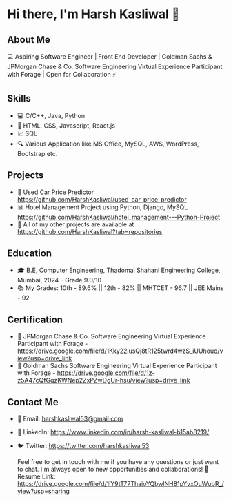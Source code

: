 #                                                                                    Hi there, I'm Harsh Kasliwal 👋

## About Me

💻 Aspiring Software Engineer | Front End Developer | Goldman Sachs & JPMorgan Chase & Co. Software Engineering Virtual Experience Participant with Forage | Open for Collaboration ⚡️

## Skills

- 💻 C/C++, Java, Python 
- 💼 HTML, CSS, Javascript, React.js
- 📈 SQL
- 🔍 Various Application like MS Office, MySQL, AWS, WordPress, Bootstrap etc.

## Projects

- 🚀 Used Car Price Predictor https://github.com/HarshKasliwal/used_car_price_predictor
- 📊 Hotel Management Project using Python, Django, MySQL https://github.com/HarshKasliwal/hotel_management---Python-Project
- 🧐 All of my other projects are available at https://github.com/HarshKasliwal?tab=repositories

## Education

- 🎓 B.E, Computer Engineering, Thadomal Shahani Engineering College, Mumbai, 2024 - Grade 9.0/10
- 📚 My Grades: 10th - 89.6% || 12th - 82% || MHTCET - 96.7 || JEE Mains - 92 

  
## Certification

- 🏅 JPMorgan Chase & Co. Software Engineering Virtual Experience Participant with Forage - https://drive.google.com/file/d/1Kky22iusQj8tR125twrd4wzS_iUUhouq/view?usp=drive_link
- 🏅 Goldman Sachs Software Engineering Virtual Experience Participant with Forage - https://drive.google.com/file/d/1z-z5A47cQfGqzKWNep2ZxPZwDgUr-hsu/view?usp=drive_link

## Contact Me

- 📧 Email: harshkasliwal53@gmail.com
- 💼 LinkedIn: https://www.linkedin.com/in/harsh-kasliwal-b15ab8219/
- 🐦 Twitter: https://twitter.com/harshkasliwal53

  Feel free to get in touch with me if you have any questions or just want to chat. I'm always open to new opportunities and collaborations!
  📝 Resume Link: https://drive.google.com/file/d/1lY9tT77ThaioYQbwlNH81pYvxOuWubR_/view?usp=sharing
